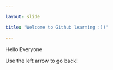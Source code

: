 ```yaml
---

layout: slide

title: "Welcome to Github learning :)!"

---
```


Hello Everyone

Use the left arrow to go back!
